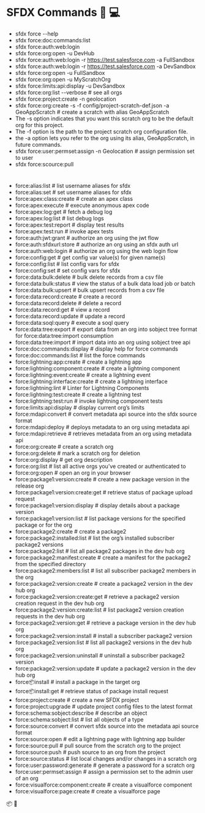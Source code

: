 # SFDX Commands :wolf: :computer:

* sfdx force --help
* sfdx force:doc:commands:list
* sfdx force:auth:web:login
* sfdx force:org:open -u DevHub
* sfdx force:auth:web:login -r https://test.salesforce.com -a FullSandbox
* sfdx force:auth:web:login -r https://test.salesforce.com -a DevSandbox
* sfdx force:org:open -u FullSandbox
* sfdx force:org:open -u MyScratchOrg
* sfdx force:limits:api:display -u DevSandbox
* sfdx force:org:list --verbose       # see all orgs
* sfdx force:project:create -n geolocation
* sfdx force:org:create -s -f config/project-scratch-def.json -a GeoAppScratch # create a scratch with alias GeoAppScratch
* The -s option indicates that you want this scratch org to be the default org for this project.
* The -f option is the path to the project scratch org configuration file.
* the -a option lets you refer to the org using its alias, GeoAppScratch, in future commands.
* sfdx force:user:permset:assign -n Geolocation # assign permission set to user
* sfdx force:scource:pull



#

  * force:alias:list                   # list username aliases for sfdx
  * force:alias:set                    # set username aliases for sfdx
  * force:apex:class:create            # create an apex class
  * force:apex:execute                 # execute anonymous apex code
  * force:apex:log:get                 # fetch a debug log
  * force:apex:log:list                # list debug logs
  * force:apex:test:report             # display test results
  * force:apex:test:run                # invoke apex tests
  * force:auth:jwt:grant               # authorize an org using the jwt flow
  * force:auth:sfdxurl:store           # authorize an org using an sfdx auth url
  * force:auth:web:login               # authorize an org using the web login flow
  * force:config:get                   # get config var value(s) for given name(s)
  * force:config:list                  # list config vars for sfdx
  * force:config:set                   # set config vars for sfdx
  * force:data:bulk:delete             # bulk delete records from a csv file
  * force:data:bulk:status             # view the status of a bulk data load job or batch
  * force:data:bulk:upsert             # bulk upsert records from a csv file
  * force:data:record:create           # create a record
  * force:data:record:delete           # delete a record
  * force:data:record:get              # view a record
  * force:data:record:update           # update a record
  * force:data:soql:query              # execute a soql query
  * force:data:tree:export             # export data from an org into sobject tree format for force:data:tree:import consumption
  * force:data:tree:import             # import data into an org using sobject tree api
  * force:doc:commands:display         # display help for force commands
  * force:doc:commands:list            # list the force commands
  * force:lightning:app:create         # create a lightning app
  * force:lightning:component:create   # create a lightning component
  * force:lightning:event:create       # create a lightning event
  * force:lightning:interface:create   # create a lightning interface
  * force:lightning:lint               # Linter for Lightning Components
  * force:lightning:test:create        # create a lightning test
  * force:lightning:test:run           # invoke lightning component tests
  * force:limits:api:display           # display current org’s limits
  * force:mdapi:convert                # convert metadata api source into the sfdx source format
  * force:mdapi:deploy                 # deploys metadata to an org using metadata api
  * force:mdapi:retrieve               # retrieves metadata from an org using metadata api
  * force:org:create                   # create a scratch org
  * force:org:delete                   # mark a scratch org for deletion
  * force:org:display                  # get org description
  * force:org:list                     # list all active orgs you’ve created or authenticated to
  * force:org:open                     # open an org in your browser
  * force:package1:version:create      # create a new package version in the release org
  * force:package1:version:create:get  # retrieve status of package upload request
  * force:package1:version:display     # display details about a package version
  * force:package1:version:list        # list package versions for the specified package or for the org
  * force:package2:create              # create a package2
  * force:package2:installed:list      # list the org’s installed subscriber package2 versions
  * force:package2:list                # list all package2 packages in the dev hub org
  * force:package2:manifest:create     # create a manifest for the package2 from the specified directory
  * force:package2:members:list        # list all subscriber package2 members in the org
  * force:package2:version:create      # create a package2 version in the dev hub org
  * force:package2:version:create:get  # retrieve a package2 version creation request in the dev hub org
  * force:package2:version:create:list # list package2 version creation requests in the dev hub org
  * force:package2:version:get         # retrieve a package version in the dev hub org
  * force:package2:version:install     # install a subscriber package2 version
  * force:package2:version:list        # list all package2 versions in the dev hub org
  * force:package2:version:uninstall   # uninstall a subscriber package2 version
  * force:package2:version:update      # update a package2 version in the dev hub org
  * force:package:install              # install a package in the target org
  * force:package:install:get          # retrieve status of package install request
  * force:project:create               # create a new SFDX project
  * force:project:upgrade              # update project config files to the latest format
  * force:schema:sobject:describe      # describe an object
  * force:schema:sobject:list          # list all objects of a type
  * force:source:convert               # convert sfdx source into the metadata api source format
  * force:source:open                  # edit a lightning page with lightning app builder
  * force:source:pull                  # pull source from the scratch org to the project
  * force:source:push                  # push source to an org from the project
  * force:source:status                # list local changes and/or changes in a scratch org
  * force:user:password:generate       # generate a password for a scratch org
  * force:user:permset:assign          # assign a permission set to the admin user of an org
  * force:visualforce:component:create # create a visualforce component
  * force:visualforce:page:create      # create a visualforce page


:package:
:apple:
